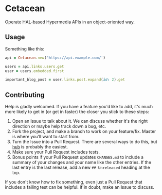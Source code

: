 # Cetacean

Operate HAL-based Hypermedia APIs in an object-oriented way.


## Usage

Something like this:

```ruby
api = Cetacean.new('https://api.example.com/')

users = api.links.users.get
user = users.embedded.first

important_blog_post = user.links.post.expand(id: 2).get
```


## Contributing

Help is gladly welcomed. If you have a feature you'd like to add, it's much more
likely to get in (or get in faster) the closer you stick to these steps:

1. Open an Issue to talk about it. We can discuss whether it's the right
  direction or maybe help track down a bug, etc.
1. Fork the project, and make a branch to work on your feature/fix. Master is
  where you'll want to start from.
1. Turn the Issue into a Pull Request. There are several ways to do this, but
  [hub](https://github.com/defunkt/hub) is probably the easiest.
1. Make sure your Pull Request includes tests.
1. Bonus points if your Pull Request updates `CHANGES.md` to include a summary
   of your changes and your name like the other entries. If the last entry is
   the last release, add a new `## Unreleased` heading at the top.

If you don't know how to fix something, even just a Pull Request that includes a
failing test can be helpful. If in doubt, make an Issue to discuss.

